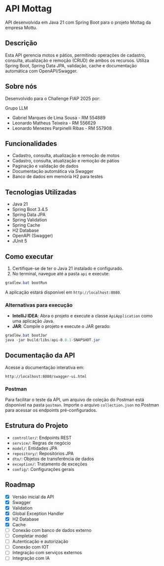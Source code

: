 # API Mottag

API desenvolvida em Java 21 com Spring Boot para o projeto Mottag da empresa Mottu.

## Descrição
Esta API gerencia motos e pátios, permitindo operações de cadastro, consulta, atualização e remoção (CRUD) de ambos os recursos. Utiliza Spring Boot, Spring Data JPA, validação, cache e documentação automática com OpenAPI/Swagger.

## Sobre nós
Desenvolvido para o Challenge FIAP 2025 por:

Grupo LLM
- Gabriel Marques de Lima Sousa - RM 554889
- Leonardo Matheus Teixeira - RM 556629
- Leonardo Menezes Parpinelli Ribas - RM 557908

## Funcionalidades
- Cadastro, consulta, atualização e remoção de motos
- Cadastro, consulta, atualização e remoção de pátios
- Paginação e validação de dados
- Documentação automática via Swagger
- Banco de dados em memória H2 para testes

## Tecnologias Utilizadas
- Java 21
- Spring Boot 3.4.5
- Spring Data JPA
- Spring Validation
- Spring Cache
- H2 Database
- OpenAPI (Swagger)
- JUnit 5

## Como executar

1. Certifique-se de ter o Java 21 instalado e configurado.
2. No terminal, navegue até a pasta `api` e execute:

```powershell
gradlew.bat bootRun
```

A aplicação estará disponível em `http://localhost:8080`.

### Alternativas para execução

- **IntelliJ IDEA**: Abra o projeto e execute a classe `ApiApplication` como uma aplicação Java.
- **JAR**: Compile o projeto e execute o JAR gerado:

```powershell
gradlew.bat bootJar
java -jar build/libs/api-0.0.1-SNAPSHOT.jar
```

## Documentação da API
Acesse a documentação interativa em:

```
http://localhost:8080/swagger-ui.html
```

### Postman
Para facilitar o teste da API, um arquivo de coleção do Postman está disponível na pasta `postman`. Importe o arquivo `collection.json` no Postman para acessar os endpoints pré-configurados.

## Estrutura do Projeto
- `controller/`: Endpoints REST
- `service/`: Regras de negócio
- `model/`: Entidades JPA
- `repository/`: Repositórios JPA
- `dto/`: Objetos de transferência de dados
- `exception/`: Tratamento de exceções
- `config/`: Configurações gerais

## Roadmap
- [x] Versão inicial da API
- [x] Swagger
- [x] Validation
- [x] Global Exception Handler
- [x] H2 Database
- [x] Cache
- [ ] Conexão com banco de dados externo
- [ ] Completar model
- [ ] Autenticação e autorização
- [ ] Conexão com IOT
- [ ] Integração com serviços externos
- [ ] Integração com IA